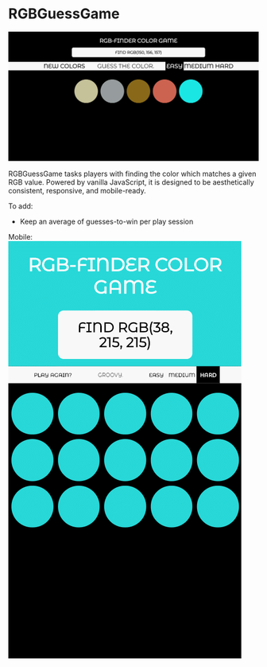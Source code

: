 # RGBGuessGame

<img src="https://github.com/jzkarap/RGBGuessGame/blob/master/colorgame.gif?raw=true">

RGBGuessGame tasks players with finding the color which matches a given RGB value. Powered by vanilla JavaScript, it is designed to be aesthetically consistent, responsive, and mobile-ready. 

To add:
- Keep an average of guesses-to-win per play session

Mobile: <br>
<img src="https://github.com/jzkarap/RGBGuessGame/blob/master/RGBGameMobile.gif?raw=true">
